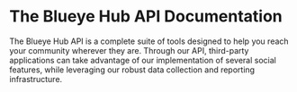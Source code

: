# The Blueye Hub API Documentation

The Blueye Hub API is a complete suite of tools designed to help you reach your community wherever they are. Through our API, third-party applications can take advantage of our implementation of several social features, while leveraging our robust data collection and reporting infrastructure.
